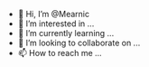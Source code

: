 - 👋 Hi, I’m @Mearnic
- 👀 I’m interested in ...
- 🌱 I’m currently learning ...
- 💞️ I’m looking to collaborate on ...
- 📫 How to reach me ...

<!---
Mearnic/Mearnic is a ✨ special ✨ repository because its `README.md` (this file) appears on your GitHub profile.
You can click the Preview link to take a look at your changes.
--->
